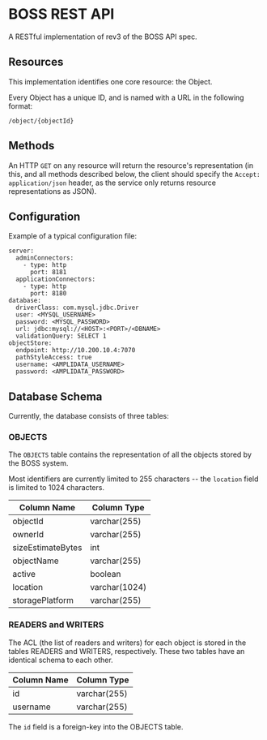 # BOSS REST API 

A RESTful implementation of rev3 of the BOSS API spec.

## Resources 

This implementation identifies one core resource: the Object.

Every Object has a unique ID, and is named with a URL in the following format:
```
/object/{objectId}
```

## Methods 

An HTTP ``GET`` on any resource will return the resource's representation (in this, and all methods described below, the client should specify the ``Accept: application/json`` header, as the service only returns resource representations as JSON).



## Configuration 

Example of a typical configuration file: 
```
server:
  adminConnectors:
    - type: http
      port: 8181
  applicationConnectors:
    - type: http
      port: 8180
database:
  driverClass: com.mysql.jdbc.Driver
  user: <MYSQL_USERNAME>
  password: <MYSQL_PASSWORD>
  url: jdbc:mysql://<HOST>:<PORT>/<DBNAME>
  validationQuery: SELECT 1 
objectStore:
  endpoint: http://10.200.10.4:7070
  pathStyleAccess: true
  username: <AMPLIDATA_USERNAME>
  password: <AMPLIDATA_PASSWORD>
```

## Database Schema

Currently, the database consists of three tables: 

### OBJECTS

The ``OBJECTS`` table contains the representation of all the objects stored by the BOSS system.

Most identifiers are currently limited to 255 characters -- the ``location`` field is limited to 1024 characters.

Column Name | Column Type
------------|------------
objectId    | varchar(255)
ownerId     | varchar(255) 
sizeEstimateBytes | int
objectName | varchar(255) 
active | boolean
location | varchar(1024) 
storagePlatform | varchar(255) 

### READERS and WRITERS 

The ACL (the list of readers and writers) for each object is stored in the tables READERS and WRITERS, respectively.
These two tables have an identical schema to each other.

Column Name | Column Type
------------|------------
id | varchar(255) 
username | varchar(255) 

The ``id`` field is a foreign-key into the OBJECTS table.  


